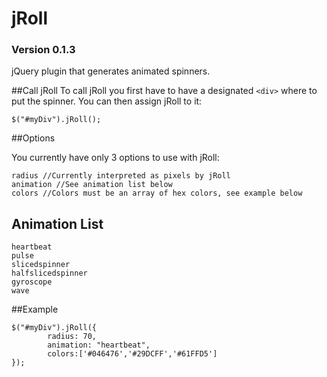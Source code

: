 # jRoll
### Version 0.1.3
jQuery plugin that generates animated spinners.

##Call jRoll
To call jRoll you first have to have a designated `<div>` where to put the spinner.
You can then assign jRoll to it:
```
$("#myDiv").jRoll();
```

##Options

You currently have only 3 options to use with jRoll:
```
radius //Currently interpreted as pixels by jRoll
animation //See animation list below
colors //Colors must be an array of hex colors, see example below
```

## Animation List
```
heartbeat
pulse
slicedspinner
halfslicedspinner
gyroscope
wave
```

##Example

```
$("#myDiv").jRoll({
        radius: 70, 
		animation: "heartbeat",
		colors:['#046476','#29DCFF','#61FFD5']
});
```
